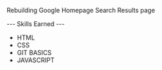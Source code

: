Rebuilding Google Homepage Search Results page

--- Skills Earned ---
 - HTML
 - CSS
 - GIT BASICS
 - JAVASCRIPT